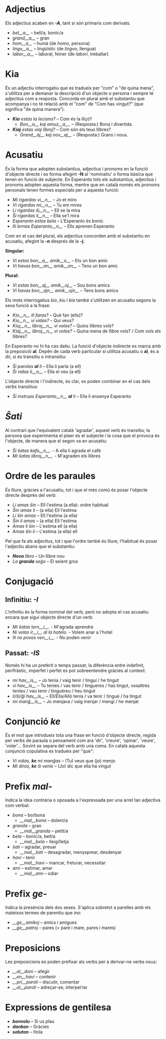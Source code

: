 # Adjectius

Els adjectius acaben en *__-A__*, tant si són primaris com derivats.

- *bel__a__* – bell/a, bonic/a
- *grand__a__* – gran
- *hom__a__* – humà (de *homo*, persona)
- *lingv__a__* – lingüístic (de *lingvo*, llengua)
- *labor__a__* – laboral, feiner (de *labori*, treballar)

# Kia
És un adjectiu interrogatiu que es tradueix per "com" o "de quina mena", s'utilitza per a demanar la descripció d'un objecte o persona i sempre té adjectius com a resposta. Concorda en plural amb el substantiu que acompanya i no té relació amb el "com" de "Com has vingut?" (que significa "de quina manera").

- *__Kia__ estas la leciono?*  – Com és la lliçó?
  - *Bon__a__ kaj amuz__a__.*  – (Resposta:) Bona i divertida.
- *__Kiaj__ estas viaj libroj?*  – Com són els teus llibres?
  - *Grand__aj__ kaj nov__aj__*  – (Resposta:) Grans i nous. 


# Acusatiu

És la forma que adopten substantius, adjectius i pronoms en la funció d'objecte directe i es forma afegint __-N__ al 'nominatiu' o forma bàsica que tenen en funció de subjecte. En Esperanto tots els substantius, adjectius i pronoms adopten aquesta forma, mentre que en català només els pronoms personals tenen formes especials per a aquesta funció:

- *Mi rigardas vi__n__* – Jo et miro
- *Vi rigardas mi__n__* – Tu em mires
- *Li rigardas ŝi__n__* – Ell se la mira
- *Ŝi rigardas li__n__* – Ella se'l mira
- *Esperanto estas bela* – L'Esperanto és bonic
- *Ili lernas Esperanto__n__* – Ells aprenen Esperanto

Com en el cas del plural, els adjectius concorden amb el substantiu en acusatiu, afegint la __-n__ després de la __-j__:

__Singular:__
- *Vi estas bon__a__ amik__o__* – Ets un bon amic
- *Vi havas bon__an__ amik__on__* – Tens un bon amic

__Plural:__
- *Vi estas bon__aj__ amik__oj__* – Sou bons amics
- *Vi havas bon__ajn__ amik__ojn__* – Tens bons amics

Els mots interrogatius *kio*, *kiu* i *kia* també s'utilitzen en acusatiu segons la seva funció a la frase:

- *Kio__n__ ili faras?*  – Què fan (ells)?
- *Kiu__n__ vi vidas?*  – Qui veus?
- *Kiuj__n__ libroj__n__ vi volas?*  – Quins llibres vols?
- *Kiaj__n__ libroj__n__ vi volas?*  – Quina mena de llibre vols? / Com vols els llibres?

En Esperanto no hi ha cas datiu. La funció d'objecte indirecte es marca amb la preposició __al__. Depèn de cada verb particular si utilitza acusatiu o __al__, és a dir, si és transitiu o intransitiu:

- *Ŝi parolas __al__ li*  – Ella li parla (a ell)
- *Ŝi vidas li__n__* – Ella el veu (a ell)

L'objecte directe i l'indirecte, és clar, es poden combinar en el cas dels verbs transitius:

- *Ŝi instruas Esperanto__n__ __al__ li* – Ella li ensenya Esperanto

# *Ŝati*

Al contrari que l'equivalent català 'agradar', aquest verb és transitiu; la persona que experimenta el plaer és el subjecte i la cosa que el provoca és l'objecte, de manera que el segon va en acusatiu:

- *Ŝi ŝatas kafo__n__.* - A ella li agrada el cafè
- *Mi ŝatas libroj__n__.* - M'agraden els llibres

# Ordre de les paraules

És lliure, gràcies a l'acusatiu, tot i que el més comú és posar l'objecte directe després del verb:
- *Li amas ŝin* – Ell l'estima (a ella): ordre habitual
- *Ŝin amas li* – (a ella) Ell l'estima 
- *Li ŝin amas* – Ell l'estima (a ella)
- *Ŝin li amas* – (a ella) Ell l'estima 
- *Amas li ŝin* – L'estima ell (a ella)
- *Amas ŝin li* – L'estima (a ella) ell

Pel que fa als adjectius, tot i que l'ordre també és lliure, l'habitual és posar l'adjectiu abans que el substantiu:
- *__Nova__ libro* – Un llibre nou
- *La __granda__ seĝo* – El seient gros

# Conjugació 

## Infinitiu: *-I*

L'infinitiu és la forma nominal del verb, però no adopta el cas acusatiu encara que sigui objecte directe d'un verb:

- *Mi ŝatas lern__i__.* - M'agrada aprendre
- *Ni volas ir__i__ al la hotelo.* - Volem anar a l'hotel
- *Ili ne povas ven__i__.* - No poden venir

## Passat: *-IS*

Només hi ha un pretèrit o temps passat; la diferència entre indefinit, perifràstic, imperfet i perfet es pot sobreentendre gràcies al context:
- *mi hav__is__*        – Jo tenia / vaig tenir / tinguí / he tingut
- *vi hav__is__*        – Tu tenies / vas tenir / tingueres / has tingut, vosaltres teníeu / vau tenir / tinguéreu / heu tingut
- *li/ŝi/ĝi hav__is__*  – Ell/Ella/Allò tenia / va tenir / tingué / ha tingut
- *mi manĝ__is__*       – Jo menjava / vaig menjar / mengí / he menjat


# Conjunció *ke*

És el mot que introdueix tota una frase en funció d'objecte directe, regida per verbs de paraula o pensament com ara 'dir', 'creure', 'opinar', 'veure', 'voler'... Sovint se separa del verb amb una coma. En català aquesta conjunció copulativa es tradueix per "que":
- *Vi vidas, __ke__ mi manĝas* – (Tu) veus que (jo) menjo
- *Mi diras, __ke__ ŝi venis* – (Jo) dic que ella ha vingut


# Prefix *mal-*

Indica la idea contrària o oposada a l'expressada per una arrel tan adjectiva com verbal:

- *bona* – bo/bona
  - *__mal__bona* – dolent/a
- *granda* – gran
  - *__mal__granda* – petit/a
- *bela* – bonic/a, bell/a
  - *__mal__bela* – lleig/lletja
- *ŝati* – agradar, preuar
  - *__mal__ŝati* – desagradar, menysprear, desdenyar
- *havi* – tenir
  - *__mal__havi* – mancar, freturar, necessitar
- *ami* – estimar, amar
  - *__mal__ami* – odiar

# Prefix *ge-*

Indica la presència dels dos sexes. S'aplica sobretot a parelles amb els mateixos termes de parentiu que *ino*:

- *__ge__amikoj* – amics i amigues
- *__ge__patroj* – pares (= pare i mare, pares i mares)

# Preposicions

Les preposicions es poden prefixar als verbs per a derivar-ne verbs nous:

- *__al__doni* – afegir
- *__en__havi* – contenir
- *__pri__paroli* – discutir, comentar
- *__al__paroli* – adreçar-se, interpel·lar

# Expressions de gentilesa

- *__bonvolu__* – Si us plau
- *__dankon__* – Gràcies
- *__saluton__* – Hola
